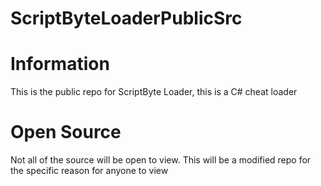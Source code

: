 # ScriptByteLoaderPublicSrc

# Information
This is the public repo for ScriptByte Loader, this is a C# cheat loader 

# Open Source
Not all of the source will be open to view. This will be a modified repo for the specific reason for anyone to view
